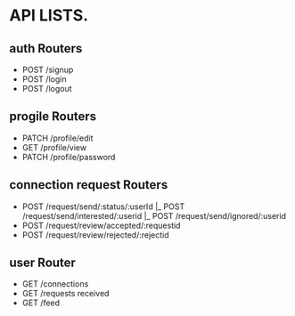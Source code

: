 # API LISTS.

## auth Routers
- POST /signup
- POST /login
- POST /logout

## progile Routers
- PATCH /profile/edit
- GET /profile/view
- PATCH /profile/password

## connection request Routers
- POST /request/send/:status/:userId
  |_ POST /request/send/interested/:userid
  |_ POST /request/send/ignored/:userid
- POST /request/review/accepted/:requestid
- POST /request/review/rejected/:rejectid

## user Router
- GET /connections
- GET /requests received
- GET /feed